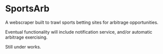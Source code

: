 # SportsArb

A webscraper built to trawl sports betting sites for arbitrage opportunities. 

Eventual functionality will include notification service, and/or automatic arbitrage exercising. 

Still under works.
